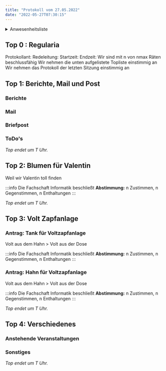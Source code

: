 ```yaml
---
title: "Protokoll vom 27.05.2022"
date: "2022-05-27T07:30:15"
---
```


<details>
<summary>Anwesenheitsliste</summary>

#### Anwesende Räte

#### Abwesende Räte

#### Entschuldigte Räte

#### Gäste

</details>

## Top 0 : Regularia

Protokollant: 
Redeleitung: 
Startzeit: 
Endzeit: 
Wir sind mit n von nmax Räten beschlussfähig
Wir nehmen die unten aufgelistete Topliste einstimmig an
Wir nehmen das Protokoll der letzten Sitzung einstimmig an

## Top 1: Berichte, Mail und Post

### Berichte

### Mail

### Briefpost

### ToDo's

_Top endet um T Uhr._

## Top 2: Blumen für Valentin
Weil wir Valentin toll finden

:::info
Die Fachschaft Informatik beschließt
**Abstimmung:** n Zustimmen, n Gegenstimmen, n Enthaltungen
:::

_Top endet um T Uhr._

## Top 3: Volt Zapfanlage

### Antrag: Tank für Voltzapfanlage
Volt aus dem Hahn > Volt aus der Dose

:::info
Die Fachschaft Informatik beschließt
**Abstimmung:** n Zustimmen, n Gegenstimmen, n Enthaltungen
:::

### Antrag: Hahn für Voltzapfanlage
Volt aus dem Hahn > Volt aus der Dose

:::info
Die Fachschaft Informatik beschließt
**Abstimmung:** n Zustimmen, n Gegenstimmen, n Enthaltungen
:::

_Top endet um T Uhr._

## Top 4: Verschiedenes

### Anstehende Veranstaltungen

### Sonstiges

_Top endet um T Uhr._

